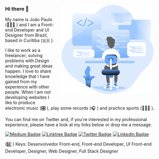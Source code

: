 <img align="right" style="padding: 20px" src=".github/coding_.svg" width="300"/>

### Hi there 👋

My name is João Paulo (👨🏻‍💻 ) and I am a Front-end Developer and UI Designer from Brazil, based in Curitiba (🇧🇷 ).

I like to work as a freelancer, solving problems with Design and making great ideas happen. I love to share knowledge that I have gained from my experience with other people. When I am not developing websites I like to produce electronic music (🎛️ ), play some records (🎧 ) and practice sports (🏃🏻‍♂️ ).

You can find me on Twitter and, if you're interested in my professional experience, please have a look at my links below or drop me a message.

[![Medium Badge](https://img.shields.io/badge/medium.com-%40jpcmf-black)](https://medium.com/@jpcmf)
[![Linktree Badge](https://img.shields.io/badge/Linktree-linktr.ee/jpcmf-blue)](https://linktr.ee/jpcmf)
[![Twitter Badge](https://img.shields.io/badge/-Twitter-1ca0f1?style=flat-square&labelColor=1ca0f1&logo=twitter&logoColor=white&link=https://twitter.com/jpf909)](https://twitter.com/jpf909)
[![Linkedin Badge](https://img.shields.io/badge/-LinkedIn-blue?style=flat-square&logo=Linkedin&logoColor=white&link=https://www.linkedin.com/in/joaopaulo80)](https://www.linkedin.com/in/joaopaulo80)

(#️⃣ ) Keys: Desenvolvedor Front-end, Front-end Developer, UI Front-end Developer, Designer, Web Designer, Full Stack Designer

<!--
**jpcmf/jpcmf** is a ✨ _special_ ✨ repository because its `README.md` (this file) appears on your GitHub profile.

Here are some ideas to get you started:

- 🔭 I’m currently working on ...
- 🌱 I’m currently learning ...
- 👯 I’m looking to collaborate on ...
- 🤔 I’m looking for help with ...
- 💬 Ask me about ...
- 📫 How to reach me: ...
- 😄 Pronouns: ...
- ⚡ Fun fact: ...
-->
